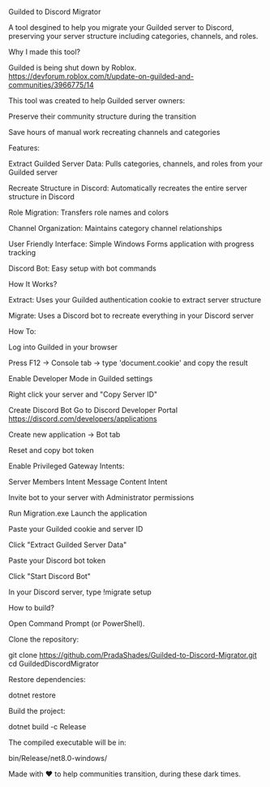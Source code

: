 Guilded to Discord Migrator

A tool desgined to help you migrate your Guilded server to Discord, preserving your server structure including categories, channels, and roles.

Why I made this tool?

Guilded is being shut down by Roblox. https://devforum.roblox.com/t/update-on-guilded-and-communities/3966775/14

This tool was created to help Guilded server owners:

Preserve their community structure during the transition

Save hours of manual work recreating channels and categories

Features:

Extract Guilded Server Data: Pulls categories, channels, and roles from your Guilded server

Recreate Structure in Discord: Automatically recreates the entire server structure in Discord

Role Migration: Transfers role names and colors

Channel Organization: Maintains category channel relationships

User Friendly Interface: Simple Windows Forms application with progress tracking

Discord Bot: Easy setup with bot commands

How It Works?

Extract: Uses your Guilded authentication cookie to extract server structure

Migrate: Uses a Discord bot to recreate everything in your Discord server

How To:

Log into Guilded in your browser

Press F12 → Console tab → type 'document.cookie' and copy the result

Enable Developer Mode in Guilded settings

Right click your server and "Copy Server ID"

Create Discord Bot
Go to Discord Developer Portal https://discord.com/developers/applications

Create new application → Bot tab

Reset and copy bot token

Enable Privileged Gateway Intents:

Server Members Intent Message Content Intent

Invite bot to your server with Administrator permissions

Run Migration.exe
Launch the application

Paste your Guilded cookie and server ID

Click "Extract Guilded Server Data"

Paste your Discord bot token

Click "Start Discord Bot"

In your Discord server, type !migrate setup

How to build?

Open Command Prompt (or PowerShell).

Clone the repository:

git clone https://github.com/PradaShades/Guilded-to-Discord-Migrator.git
cd GuildedDiscordMigrator

Restore dependencies:

dotnet restore

Build the project:

dotnet build -c Release

The compiled executable will be in:

bin/Release/net8.0-windows/

Made with ❤ to help communities transition, during these dark times.
